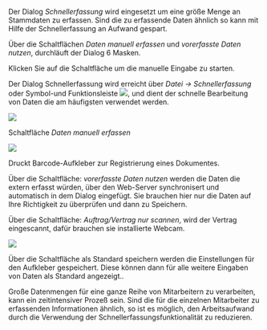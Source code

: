 Der Dialog *Schnellerfassung* wird eingesetzt um eine größe Menge an Stammdaten zu erfassen. Sind die zu erfassende Daten ähnlich so kann mit Hilfe der Schnellerfassung an Aufwand gespart.

Über die Schaltflächen *Daten manuell erfassen* und *vorerfasste Daten nutzen*, durchläuft der Dialog 6 Masken.

Klicken Sie auf die Schaltfläche um die manuelle Eingabe zu starten.

Der Dialog Schnellerfassung wird erreicht über *Datei → Schnellerfassung* oder Symbol-und Funktionsleiste ![](http://xpecto.github.io/docs/img/img_1442999858597.png), und dient der schnelle Bearbeitung von Daten die am häufigsten verwendet werden.

![](http://xpecto.github.io/docs/img/img_1442999939016.png)

Schaltfläche *Daten manuell erfassen*

![](http://xpecto.github.io/docs/img/img_1443000322630.png)

Druckt Barcode-Aufkleber zur Registrierung eines Dokumentes.

Über die Schaltfläche: *vorerfasste Daten nutzen* werden die Daten die extern erfasst würden, über den Web-Server synchronisert und automatisch in dem Dialog eingefügt. Sie brauchen hier nur die Daten auf Ihre Richtigkeit zu überprüfen und dann zu Speichern.

Über die Schaltfläche: *Auftrag/Vertrag nur scannen*, wird der Vertrag eingescannt, dafür brauchen sie installierte Webcam.

![](http://xpecto.github.io/docs/img/img_1443000902734.png)

Über die Schaltfläche als Standard speichern werden die Einstellungen für den Aufkleber gespeichert. Diese können dann für alle weitere Eingaben von Daten als Standard angezeigt..

Große Datenmengen für eine ganze Reihe von Mitarbeitern zu verarbeiten, kann ein zeitintensiver Prozeß sein. Sind die für die einzelnen Mitarbeiter zu erfassenden Informationen ähnlich, so ist es möglich, den Arbeitsaufwand durch die Verwendung der Schnellerfassungsfunktionalität zu reduzieren.